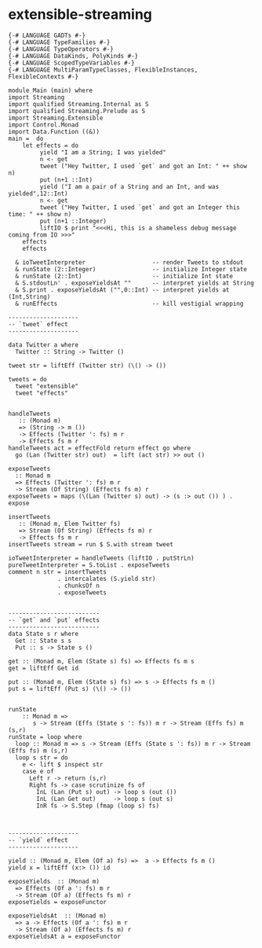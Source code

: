 # extensible-streaming


    {-# LANGUAGE GADTs #-}
    {-# LANGUAGE TypeFamilies #-}
    {-# LANGUAGE TypeOperators #-}
    {-# LANGUAGE DataKinds, PolyKinds #-}
    {-# LANGUAGE ScopedTypeVariables #-}
    {-# LANGUAGE MultiParamTypeClasses, FlexibleInstances, FlexibleContexts #-}

    module Main (main) where
    import Streaming
    import qualified Streaming.Internal as S
    import qualified Streaming.Prelude as S
    import Streaming.Extensible
    import Control.Monad
    import Data.Function ((&))
    main =  do
        let effects = do
             yield "I am a String; I was yielded"
             n <- get 
             tweet ("Hey Twitter, I used `get` and got an Int: " ++ show n)
             put (n+1 ::Int)
             yield ("I am a pair of a String and an Int, and was yielded",12::Int)
             n <- get 
             tweet ("Hey Twitter, I used `get` and got an Integer this time: " ++ show n)
             put (n+1 ::Integer)
             liftIO $ print "<<<Hi, this is a shameless debug message coming from IO >>>"
        effects
        effects
   
      & ioTweetInterpreter                   -- render Tweets to stdout
      & runState (2::Integer)                -- initialize Integer state
      & runState (2::Int)                    -- initialize Int state
      & S.stdoutLn' . exposeYieldsAt ""      -- interpret yields at String
      & S.print . exposeYieldsAt ("",0::Int) -- interpret yields at (Int,String)
      & runEffects                           -- kill vestigial wrapping
      
    --------------------
    -- `tweet` effect
    -------------------- 

    data Twitter a where 
      Twitter :: String -> Twitter ()

    tweet str = liftEff (Twitter str) (\() -> ())

    tweets = do
      tweet "extensible"
      tweet "effects"


    handleTweets
       :: (Monad m)
       => (String -> m ())
       -> Effects (Twitter ': fs) m r
       -> Effects fs m r
    handleTweets act = effectFold return effect go where
      go (Lan (Twitter str) out)  = lift (act str) >> out ()

    exposeTweets 
      :: Monad m 
      => Effects (Twitter ': fs) m r 
      -> Stream (Of String) (Effects fs m) r
    exposeTweets = maps (\(Lan (Twitter s) out) -> (s :> out ()) ) . expose

    insertTweets 
       :: (Monad m, Elem Twitter fs) 
       => Stream (Of String) (Effects fs m) r 
       -> Effects fs m r
    insertTweets stream = run $ S.with stream tweet

    ioTweetInterpreter = handleTweets (liftIO . putStrLn)
    pureTweetInterpreter = S.toList . exposeTweets
    comment n str = insertTweets 
                  . intercalates (S.yield str) 
                  . chunksOf n 
                  . exposeTweets


    --------------------------
    -- `get` and `put` effects
    -------------------------- 
    data State s r where
      Get :: State s s
      Put :: s -> State s ()

    get :: (Monad m, Elem (State s) fs) => Effects fs m s
    get = liftEff Get id 

    put :: (Monad m, Elem (State s) fs) => s -> Effects fs m ()
    put s = liftEff (Put s) (\() -> ())


    runState
        :: Monad m =>
           s -> Stream (Effs (State s ': fs)) m r -> Stream (Effs fs) m (s,r)
    runState = loop where
      loop :: Monad m => s -> Stream (Effs (State s ': fs)) m r -> Stream (Effs fs) m (s,r)
      loop s str = do
        e <- lift $ inspect str
        case e of
          Left r -> return (s,r)
          Right fs -> case scrutinize fs of
            InL (Lan (Put s) out) -> loop s (out ()) 
            InL (Lan Get out)     -> loop s (out s)
            InR fs -> S.Step (fmap (loop s) fs)
        
      
              
    --------------------
    -- `yield` effect
    --------------------             

    yield :: (Monad m, Elem (Of a) fs) =>  a -> Effects fs m ()
    yield x = liftEff (x:> ()) id
    
    exposeYields  :: (Monad m)
      => Effects (Of a ': fs) m r
      -> Stream (Of a) (Effects fs m) r
    exposeYields = exposeFunctor

    exposeYieldsAt  :: (Monad m)
      => a -> Effects (Of a ': fs) m r
      -> Stream (Of a) (Effects fs m) r
    exposeYieldsAt a = exposeFunctor    
              
